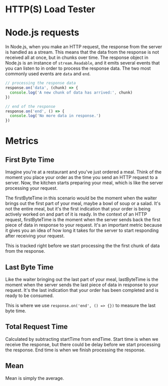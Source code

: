 # HTTP(S) Load Tester

# Node.js requests

In Node.js, when you make an HTTP request, the response from the server is handled as a stream. This means that the data from the response is not received all at once, but in chunks over time. The response object in Node.js is an instance of `stream.Readable`, and it emits several events that you can listen to in order to process the response data. The two most commonly used events are `data` and `end`.

```js
// processing the response data
response.on('data', (chunk) => {
  console.log('A new chunk of data has arrived:', chunk)
})
```

```js
// end of the response
response.on('end', () => {
  console.log('No more data in response.')
})
```

# Metrics

## First Byte Time

Imagine you're at a restaurant and you've just ordered a meal. Think of the moment you place your order as the time you send an HTTP request to a server. Now, the kitchen starts preparing your meal, which is like the server processing your request.

The firstByteTime in this scenario would be the moment when the waiter brings out the first part of your meal, maybe a bowl of soup or a salad. It's not the entire meal, but it's the first indication that your order is being actively worked on and part of it is ready. In the context of an HTTP request, firstByteTime is the moment when the server sends back the first piece of data in response to your request. It's an important metric because it gives you an idea of how long it takes for the server to start responding after receiving your request.

This is tracked right before we start processing the the first chunk of data from the response.

## Last Byte Time

Like the waiter bringing out the last part of your meal, lastByteTime is the moment when the server sends the last piece of data in response to your request. It's the last indication that your order has been completed and is ready to be consumed.

This is where we use `response.on('end', () => {})` to measure the last byte time.

## Total Request Time

Calculated by subtracting startTime from endTime. Start time is when we receive the response, but there could be delay before we start processing the response. End time is when we finish processing the response.

## Mean

Mean is simply the average.
